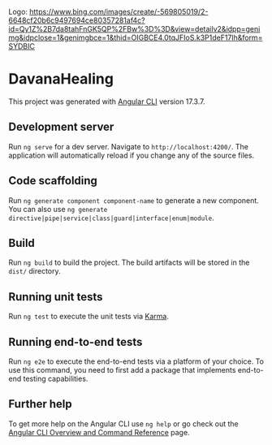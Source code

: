 Logo: https://www.bing.com/images/create/-569805019/2-6648cf20b6c9497694ce80357281af4c?id=Qy1Z%2B7da8tahFnGK5QP%2FBw%3D%3D&view=detailv2&idpp=genimg&idpclose=1&genimgbce=1&thid=OIGBCE4.0tqJFIoS.k3P1deF17lh&form=SYDBIC

# DavanaHealing

This project was generated with [Angular CLI](https://github.com/angular/angular-cli) version 17.3.7.

## Development server

Run `ng serve` for a dev server. Navigate to `http://localhost:4200/`. The application will automatically reload if you change any of the source files.

## Code scaffolding

Run `ng generate component component-name` to generate a new component. You can also use `ng generate directive|pipe|service|class|guard|interface|enum|module`.

## Build

Run `ng build` to build the project. The build artifacts will be stored in the `dist/` directory.

## Running unit tests

Run `ng test` to execute the unit tests via [Karma](https://karma-runner.github.io).

## Running end-to-end tests

Run `ng e2e` to execute the end-to-end tests via a platform of your choice. To use this command, you need to first add a package that implements end-to-end testing capabilities.

## Further help

To get more help on the Angular CLI use `ng help` or go check out the [Angular CLI Overview and Command Reference](https://angular.io/cli) page.
